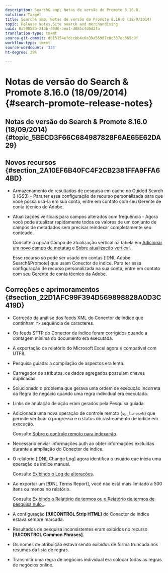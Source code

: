 ```yaml
---
description: Search& amp; Notas de versão do Promote 8.16.0.
solution: Target
title: Search& amp; Notas de versão do Promote 8.16.0 (18/9/2014)
topic: Release Notes,Site search and merchandising
uuid: 0a59858b-213b-40d6-aea1-d085c4d6d2fa
translation-type: tm+mt
source-git-commit: d015154efdccbb4c6a39a56907c0c337ec065c9f
workflow-type: tm+mt
source-wordcount: '338'
ht-degree: 39%

---
```



# Notas de versão do Search &amp; Promote 8.16.0 (18/09/2014){#search-promote-release-notes}

## Notas de versão do Search &amp; Promote 8.16.0 (18/09/2014) {#topic_5BECD3F66C684987828F6AE65E62DA29}

## Novos recursos {#section_2A10EF6B40FC4F2CB2381FFA9FFA64BD}

* Armazenamento de resultados de pesquisa em cache no Guided Search 3 (GS3) - Para ter essa configuração de recurso personalizada para que você possa usá-la em sua conta, entre em contato com seu Gerente de conta técnico do Adobe.
* Atualizações verticais para campos alterados com frequência - Agora você pode atualizar rapidamente todos os valores de um conjunto de campos de metadados sem precisar reindexar completamente seu conteúdo.

   Consulte a opção Campo de atualização vertical na tabela em [Adicionar um novo campo de metatag](../c-about-settings-menu/c-about-metadata-menu.md#task_6DF188C0FC7F4831A4444CA9AFA615E5) e [Sobre atualização vertical](../c-about-index-menu/c-about-vertical-updates.md#concept_E65A70C9C2E04804BF24FBE1B3CAD899).

   Esse recurso só pode ser usado em contas [!DNL Adobe Search&Promote] que usam Conector de índice. Para ter essa configuração de recurso personalizada na sua conta, entre em contato com seu Gerente de conta técnico da Adobe.

## Correções e aprimoramentos {#section_22D1AFC99F394D569898828A0D3C419D}

* Correção da análise dos feeds XML do Conector de índice que continham `?>` sequência de caracteres.
* Os feeds SFTP do Conector de índice foram corrigidos quando a contagem mínima do documento era executada.
* A exportação de relatório do Microsoft Excel agora é compatível com UTF8.
* Pesquisa guiada: a compilação de aspectos era lenta.
* Carregador de atributos: os dados agregados possuíam chaves duplicadas.
* Solucionado o problema que gerava uma ordem de execução incorreta da Regra de negócio quando uma regra individual era executada.
* Links de anulação de ação eram gerados pela Pesquisa guiada.
* Adicionada uma nova operação de controle remoto (`sp_lines=N`) que permite verificar o progresso e o status do rastreamento de índice em execução.

   Consulte [Sobre o controle remoto para indexação](../c-about-index-menu/c-about-remote-control-for-indexing.md#concept_C79B322190E84106A434E5C6D4A4118F).

* Necessário enviar informações auth ao obter informações excluídas durante a ampliação do Conector de índice.
* O relatório [!DNL Change Log] agora identifica o usuário que inicia uma operação de índice manual.

   Consulte [Exibindo o Log de alterações](../c-about-reports-menu/c-about-reports-menu.md#task_166F1156719F4B3D834BEA8E249C8057).

* Ao exportar um [!DNL Terms Report], você não está mais limitado a 500 itens ou menos no relatório.

   Consulte [Exibindo o Relatório de termos ou o Relatório de termos de pesquisa nulo..](../c-about-reports-menu/c-about-reports-menu.md#task_53B7ED1582DD4B0E8376546A7AFC789A).

* A configuração **[!UICONTROL Strip HTML]** do Conector de índice estava sempre marcada.
* Resultados de pesquisa inconsistentes eram exibidos no recurso **[!UICONTROL Common Phrases]**.
* Os nomes de atribuição estava sendo exibidos de forma truncada nos resumos da lista de regras.
* Transmitir uma regra de negócios individual era colocar todas as regras de negócios online.

